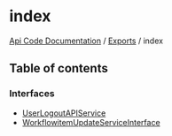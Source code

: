 # index
[Api Code Documentation](../README.md) / [Exports](../modules.md) / index

## Table of contents

### Interfaces

- [UserLogoutAPIService](../interfaces/index.UserLogoutAPIService.md)
- [WorkflowitemUpdateServiceInterface](../interfaces/index.WorkflowitemUpdateServiceInterface.md)
